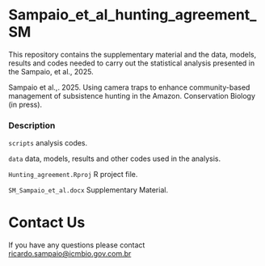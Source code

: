 # Sampaio_et_al_hunting_agreement_SM

This repository contains the supplementary material and the data, models, results and codes needed to carry out the statistical analysis presented in the Sampaio, et al., 2025. 

Sampaio et al.,. 2025. Using camera traps to enhance community-based management of subsistence hunting in the Amazon. Conservation Biology (in press).

### Description

```scripts``` analysis codes.

```data``` data, models, results and other codes used in the analysis. 

```Hunting_agreement.Rproj``` R project file.

```SM_Sampaio_et_al.docx``` Supplementary Material.

# Contact Us
If you have any questions please contact <ricardo.sampaio@icmbio.gov.com.br>
